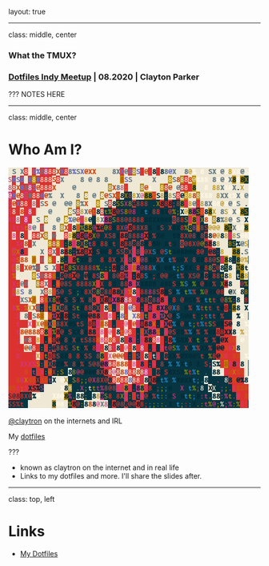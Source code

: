 layout: true

---
class: middle, center

### What the TMUX?
### [Dotfiles Indy Meetup][dotfiles-indy] | 08.2020 | Clayton Parker

???
NOTES HERE

---
class: middle, center

# Who Am I?

![:scale 40%](images/claytron.png)

[@claytron][twitter-claytron] on the internets and IRL

My [dotfiles][dotfiles-claytron]

???
- known as claytron on the internet and in real life
- Links to my dotfiles and more. I'll share the slides after.

---
class: top, left

# Links

- [My Dotfiles][dotfiles-claytron]

[/ Links ---------------------------------------------------------------- /]: #
[dotfiles-indy]: https://meetingplace.io/Dotfiles-Indy
[twitter-claytron]: https://twitter.com/claytron
[dotfiles-claytron]: https://github.com/claytron/dotfiles
[/ ---------------------------------------------------------------------- /]: #

